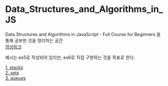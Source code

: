 # Data_Structures_and_Algorithms_in_JS

Data Structures and Algorithms in JavaScript - Full Course for Beginners 을 통해 공부한 것을 정리하는 공간  
[영상링크](https://www.youtube.com/watch?v=t2CEgPsws3U&list=PLWKjhJtqVAbkso-IbgiiP48n-O-JQA9PJ&index=13)

예시는 es5로 작성되어 있지만, es6로 직접 구현하는 것을 목표로 한다.

[1. stacks](1_stacks.js)  
[2. sets](2_sets.js)  
[3. queues](3_queues.js)
